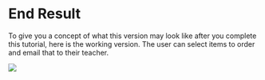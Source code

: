 # End Result

To give you a concept of what this version may look like after you complete this tutorial, here is the working version. The user can select items to order and email that to their teacher.

![][1]

[1]: images/ltc-shopping-order-v1/end-result.png